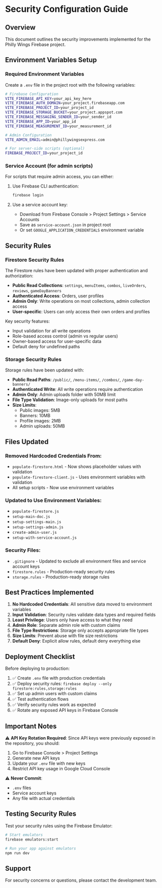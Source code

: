 # Security Configuration Guide

## Overview
This document outlines the security improvements implemented for the Philly Wings Firebase project.

## Environment Variables Setup

### Required Environment Variables
Create a `.env` file in the project root with the following variables:

```bash
# Firebase Configuration
VITE_FIREBASE_API_KEY=your_api_key_here
VITE_FIREBASE_AUTH_DOMAIN=your_project.firebaseapp.com
VITE_FIREBASE_PROJECT_ID=your_project_id
VITE_FIREBASE_STORAGE_BUCKET=your_project.appspot.com
VITE_FIREBASE_MESSAGING_SENDER_ID=your_sender_id
VITE_FIREBASE_APP_ID=your_app_id
VITE_FIREBASE_MEASUREMENT_ID=your_measurement_id

# Admin Configuration
VITE_ADMIN_EMAIL=admin@phillywingsexpress.com

# For server-side scripts (optional)
FIREBASE_PROJECT_ID=your_project_id
```

### Service Account (for admin scripts)
For scripts that require admin access, you can either:

1. Use Firebase CLI authentication:
   ```bash
   firebase login
   ```

2. Use a service account key:
   - Download from Firebase Console > Project Settings > Service Accounts
   - Save as `service-account.json` in project root
   - Or set `GOOGLE_APPLICATION_CREDENTIALS` environment variable

## Security Rules

### Firestore Security Rules
The Firestore rules have been updated with proper authentication and authorization:

- **Public Read Collections**: `settings`, `menuItems`, `combos`, `liveOrders`, `reviews`, `gameDayBanners`
- **Authenticated Access**: Orders, user profiles
- **Admin Only**: Write operations on most collections, admin collection access
- **User-specific**: Users can only access their own orders and profiles

Key security features:
- Input validation for all write operations
- Role-based access control (admin vs regular users)
- Owner-based access for user-specific data
- Default deny for undefined paths

### Storage Security Rules
Storage rules have been updated with:

- **Public Read Paths**: `/public/`, `/menu-items/`, `/combos/`, `/game-day-banners/`
- **Authenticated Write**: All write operations require authentication
- **Admin Only**: Admin uploads folder with 50MB limit
- **File Type Validation**: Image-only uploads for most paths
- **Size Limits**:
  - Public images: 5MB
  - Banners: 10MB
  - Profile images: 2MB
  - Admin uploads: 50MB

## Files Updated

### Removed Hardcoded Credentials From:
- `populate-firestore.html` - Now shows placeholder values with validation
- `populate-firestore-client.js` - Uses environment variables with validation
- All setup scripts - Now use environment variables

### Updated to Use Environment Variables:
- `populate-firestore.js`
- `setup-main-doc.js`
- `setup-settings-main.js`
- `setup-settings-admin.js`
- `create-admin-user.js`
- `setup-with-service-account.js`

### Security Files:
- `.gitignore` - Updated to exclude all environment files and service account keys
- `firestore.rules` - Production-ready security rules
- `storage.rules` - Production-ready storage rules

## Best Practices Implemented

1. **No Hardcoded Credentials**: All sensitive data moved to environment variables
2. **Input Validation**: Security rules validate data types and required fields
3. **Least Privilege**: Users only have access to what they need
4. **Admin Role**: Separate admin role with custom claims
5. **File Type Restrictions**: Storage only accepts appropriate file types
6. **Size Limits**: Prevent abuse with file size restrictions
7. **Default Deny**: Explicit allow rules, default deny everything else

## Deployment Checklist

Before deploying to production:

1. ✅ Create `.env` file with production credentials
2. ✅ Deploy security rules: `firebase deploy --only firestore:rules,storage:rules`
3. ✅ Set up admin users with custom claims
4. ✅ Test authentication flows
5. ✅ Verify security rules work as expected
6. ✅ Rotate any exposed API keys in Firebase Console

## Important Notes

⚠️ **API Key Rotation Required**: Since API keys were previously exposed in the repository, you should:
1. Go to Firebase Console > Project Settings
2. Generate new API keys
3. Update your `.env` file with new keys
4. Restrict API key usage in Google Cloud Console

⚠️ **Never Commit**:
- `.env` files
- Service account keys
- Any file with actual credentials

## Testing Security Rules

Test your security rules using the Firebase Emulator:

```bash
# Start emulators
firebase emulators:start

# Run your app against emulators
npm run dev
```

## Support

For security concerns or questions, please contact the development team.